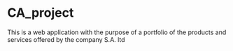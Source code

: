 # CA_project
This is a web application with the purpose of a portfolio of the products and services offered by the company S.A. ltd
